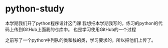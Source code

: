 # python-study
本学期我们开了python程序设计这门课
我想把本学期我写的，练习的python的代码上传到GitHub上面我的仓库中。
也是学习使用GitHub的一个过程




之前写了一个python中列队的类和栈的类，学习要求的，所以把他们上传了。
